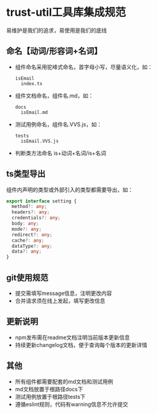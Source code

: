 
# trust-util工具库集成规范

易维护是我们的追求，易使用是我们的底线


## 命名【动词/形容词+名词】

- 组件命名采用驼峰式命名，首字母小写，尽量语义化，如：

  ```
  isEmail
    index.ts
  ```

- 组件文档命名，组件名.md，如：

  ```
  docs
    isEmail.md
  ```
- 测试用例命名，组件名.VVS.js，如：

  ```
  tests
    isEmail.VVS.js
  ```
- 判断类方法命名 is+动词+名词/is+名词
## ts类型导出
组件内声明的类型或外部引入的类型都需要导出，如：

```typescript
export interface setting {
  method?: any;
  headers?: any;
  credentials?: any;
  body: any;
  mode?: any;
  redirect?: any;
  cache?: any;
  dataType?: any;
  data?: any;
}
```

## git使用规范

- 提交需填写message信息，注明更改内容
- 合并请求须在线上发起，填写更改信息

## 更新说明
- npm发布需在readme文档注明当前版本更新信息
- 持续更新changelog文档，便于查询每个版本的更新详情

## 其他
- 所有组件都需要配套的md文档和测试用例
- md文档放置于根路径docs下
- 测试用例放置于根路径tests下
- 遵循eslint规则，代码有warning信息不允许提交

